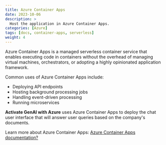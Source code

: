 ```yaml
---
title: Azure Container Apps
date: 2023-10-06
description: >
  Host the application in Azure Container Apps.
categories: [Azure]
tags: [docs, container-apps, serverless]
weight: 4
---
```


Azure Container Apps is a managed serverless container service that enables executing code in containers without the overhead of managing virtual machines, orchestrators, or adopting a highly opinionated application framework.

Common uses of Azure Container Apps include:
* Deploying API endpoints
* Hosting background processing jobs
* Handling event-driven processing
* Running microservices

**Activate GenAI with Azure** uses Azure Container Apps to deploy the chat user interface that will answer user queries based on the company's documents.

Learn more about Azure Container Apps: [Azure Container Apps documentation?](https://learn.microsoft.com/en-us/azure/container-apps/)
